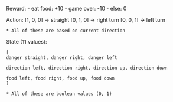 Reward:
    - eat food: +10
    - game over: -10
    - else: 0

Action:
    [1, 0, 0] -> straight
    [0, 1, 0] -> right turn
    [0, 0, 1] -> left turn

    * All of these are based on current direction

State (11 values):

    [
    danger straight, danger right, danger left

    direction left, direction right, direction up, direction down

    food left, food right, food up, food down
    ]

    * All of these are boolean values (0, 1)